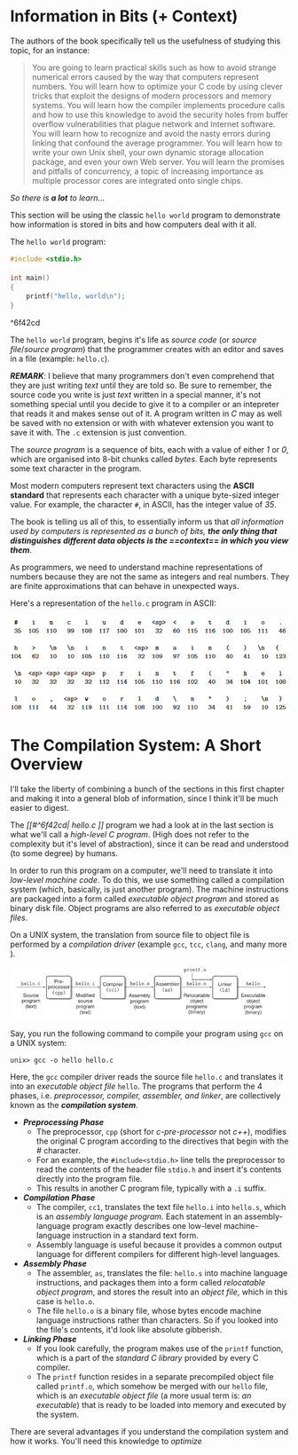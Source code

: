 # Information in Bits (+ Context)

The authors of the book specifically tell us the usefulness of studying this topic, for an instance:

> You are going to learn practical skills such as how to avoid strange numerical errors caused by the way that computers represent numbers. You will learn how to optimize your C code by using clever tricks that exploit the designs of modern  processors and memory systems. You will learn how the compiler implements  procedure calls and how to use this knowledge to avoid the security holes from  buffer overflow vulnerabilities that plague network and Internet software. You will learn how to recognize and avoid the nasty errors during linking that confound the average programmer. You will learn how to write your own Unix shell, your own dynamic storage allocation package, and even your own Web server. You will  learn the promises and pitfalls of concurrency, a topic of increasing importance as  multiple processor cores are integrated onto single chips.

_So there is **a lot** to learn_...

This section will be using the classic `hello world` program to demonstrate how information is stored in bits and how computers deal with it all.

The `hello world` program:

```c
#include <stdio.h>

int main() 
{
	printf("hello, world\n");
}
```

^6f42cd

The ` hello world ` program, begins it's life as _source code_ (or _source file_/_source program_) that the programmer creates with an editor and saves in a file (example: ` hello.c `).

***REMARK***: I believe that many programmers don't even comprehend that they are just writing _text_ until they are told so. Be sure to remember, the source code you write is just _text_ written in a special manner, it's not something special until you decide to give it to  a compiler or an intepreter that reads it and makes sense out of it. A program written in _C_ may as well be saved with no extension or with with whatever extension you want to save it with. The ` .c ` extension is just convention.

The _source program_ is a sequence of bits, each with a value of either _1_ or _0_, which are organised into 8-bit chunks called _bytes_. Each byte represents some text character in the program.

Most modern computers represent text characters using the **ASCII standard** that represents each character with a unique byte-sized integer value. For example, the character ` # `, in ASCII, has the integer value of _35_. 

The book is telling us all of this, to essentially inform us that _all information used by computers is represented as a bunch of bits, **the only thing that distinguishes different data objects is the ==context== in which you view them**_. 

As programmers, we need to understand machine representations of numbers because they are not the same as integers and real numbers. They are finite  approximations that can behave in unexpected ways.

Here's a representation of the ` hello.c ` program in ASCII:

![hello.c in ASCII](assets/hello-c-ascii.png)


# The Compilation System: A Short Overview
I'll take the liberty of combining a bunch of the sections in this first chapter and making it into a general blob of information, since I think it'll be much easier to digest.

The _[[#^6f42cd| hello.c ]]_ program we had a look at in the last section is what we'll call a _high-level C program_. (High does not refer to the complexity but it's level of abstraction), since it can be read and understood (to some degree) by humans.

In order to run this program on a computer, we'll need to translate it into _low-level machine code_. To do this, we use something called a compilation system (which, basically, is just another program). The machine instructions are packaged into a form called _executable object program_ and stored as binary disk file. Object programs are also referred to as _executable object files_.

On a UNIX system, the translation from source file to object file is performed by a _compilation driver_ (example ` gcc `, ` tcc `, ` clang `, and many more ).

![Compilation System Overview](assets/compilation-system-overview.png)

Say, you run the following command to compile your program using ` gcc ` on a UNIX system: 
```console
unix> gcc -o hello hello.c
```

Here, the ` gcc ` compiler driver reads the source file ` hello.c ` and translates it into an _executable object file_ ` hello `. The programs that perform the 4 phases, i.e. _preprocessor, compiler, assembler, and linker_, are collectively known as the ***compilation system***. 

- ***Preprocessing Phase***
	- The preprocessor, ` cpp ` (short for _c-pre-processor_ not _c++_), modifies the original C program according to the directives that begin with the _#_ character. 
	- For an example, the `#include<stdio.h>` line tells the preprocessor to read the contents of the header file `stdio.h` and insert it's contents directly into the program file. 
	- This results in another C program file, typically with a ` .i ` suffix.
- ***Compilation Phase***
	- The compiler, ` cc1 `, translates the text file ` hello.i ` into ` hello.s `, which is an _assembly language program_. Each statement in an assembly-language program exactly describes one low-level machine-language instruction in a standard text form.
	- Assembly language is useful because it provides a common output language for different compilers for different high-level languages.
- ***Assembly Phase***
	- The assembler, ` as `, translates the file: ` hello.s ` into machine language instructions, and packages them into a form called _relocatable object program_, and stores the result into an _object file_, which in this case is ` hello.o `.
	- The file ` hello.o ` is a binary file, whose bytes encode machine language instructions rather than characters. So if you looked into the file's contents, it'd look like absolute gibberish.
- ***Linking Phase***
	-  If you look carefully, the program makes use of the ` printf ` function, which is a part of the _standard C library_ provided by every C compiler. 
	- The ` printf ` function resides in a separate precompiled object file called `printf.o`, which somehow be merged with our ` hello ` file, which is an _executable object file_ (a more usual term is: _an executable_) that is ready to be loaded into memory and executed by the system.

There are several advantages if you understand the compilation system and how it works. You'll need this knowledge to _optimize_ 